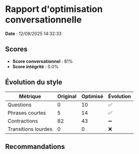 # Rapport d'optimisation conversationnelle

**Date** : 12/08/2025 14:32:33

## Scores

- **Score conversationnel** : 81%
- **Score intégrité** : 0.0%

## Évolution du style

| Métrique | Original | Optimisé | Évolution |
|----------|----------|----------|----------|
| Questions | 0 | 10 | ✅ |
| Phrases courtes | 5 | 14 | ✅ |
| Contractions | 82 | 43 | ➖ |
| Transitions lourdes | 0 | 0 | ❌ |

## Recommandations

